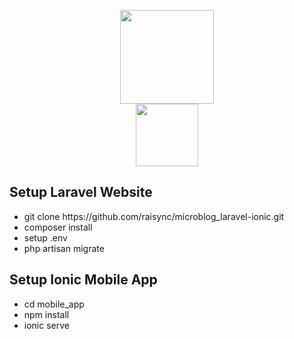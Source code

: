 <p align="center"><img src="https://laravel.com/assets/img/components/logo-laravel.svg" style="height:150px;"><br>
<img src="https://digitalscientists.com/system/images/562/original/logo-ionic-framework-thick.svg" style="height:100px;"></p>

## Setup Laravel Website
<p>
	<ul>
		<li>git clone https://github.com/raisync/microblog_laravel-ionic.git</li>
		<li>composer install</li>
		<li>setup .env</li>
		<li>php artisan migrate</li>
	</ul>
</p>

## Setup Ionic Mobile App
<p>
	<ul>
		<li>cd mobile_app</li>
		<li>npm install</li>
		<li>ionic serve</li>
	</ul>
</p>
